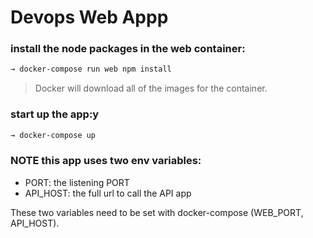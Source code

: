 # Devops Web Appp


### install the node packages in the web container:
```sh
→ docker-compose run web npm install
```
> Docker will download all of the images for the container.

### start up the app:y
```sh
→ docker-compose up
```

###  NOTE this app uses two env variables:

- PORT: the listening PORT
- API_HOST: the full url to call the API app

These two variables need to be set with docker-compose (WEB_PORT, API_HOST).

